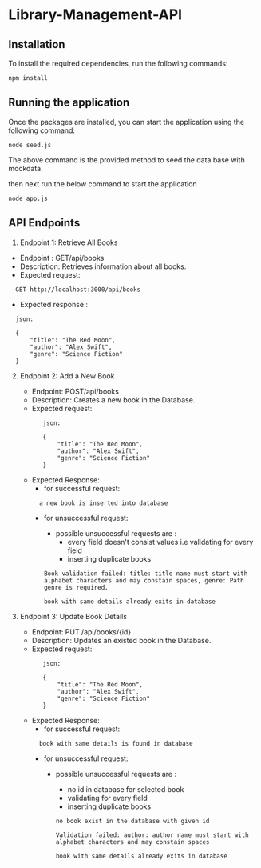 # Library-Management-API

## Installation

To install the required dependencies, run the following commands:

``` 
npm install 
```

## Running the application
Once the packages are installed, you can start the application using the following command:

```
node seed.js

```

The above command is the provided method to seed the data base with mockdata.

then next run the below command to start the application

```
node app.js

```

## API Endpoints
1. Endpoint 1: Retrieve All Books
  - Endpoint : GET/api/books
  - Description: Retrieves information about all books.
  - Expected request:
  ```
    GET http://localhost:3000/api/books

  ```
  - Expected response :
  ```
    json:

    {
        "title": "The Red Moon",
        "author": "Alex Swift",
        "genre": "Science Fiction"
    }
  ```

2. Endpoint 2: Add a New Book
   - Endpoint: POST/api/books
   - Description: Creates a new book in the Database.
   - Expected request:
     ```
        json:

        {
            "title": "The Red Moon",
            "author": "Alex Swift",
            "genre": "Science Fiction"
        }
     ```
   - Expected Response:
      - for successful request:
      ```
        a new book is inserted into database
      ```
      - for unsuccessful request:
        - possible unsuccessful requests are : 
          - every field doesn't consist values i.e validating for every field 
          - inserting duplicate books
        
        ```
        Book validation failed: title: title name must start with alphabet characters and may constain spaces, genre: Path genre is required.
        ```

        ```
        book with same details already exits in database
        ```

3. Endpoint 3: Update Book Details
   - Endpoint: PUT /api/books/{id}
   - Description: Updates an existed book in the Database.
   - Expected request:
     ```
        json:

        {
            "title": "The Red Moon",
            "author": "Alex Swift",
            "genre": "Science Fiction"
        }
     ```
    - Expected Response:
      - for successful request:
      ```
        book with same details is found in database
      ```
      -  for unsuccessful request:
          - possible unsuccessful requests are : 
            - no id in database for selected book
            - validating for every field 
            - inserting duplicate books
            ```
            no book exist in the database with given id
            ```

            ```
            Validation failed: author: author name must start with alphabet characters and may constain spaces
            ```

            ```
            book with same details already exits in database
            ```


   


